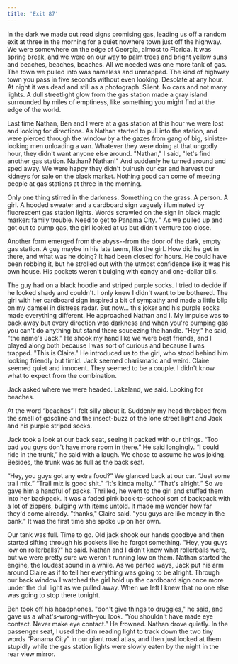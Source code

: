 ```yaml
---
title: 'Exit 87'
---
```


In the dark we made out road signs promising gas, leading us off a random exit at three in the morning for a quiet nowhere town just off the highway. We were somewhere on the edge of Georgia, almost to Florida. It was spring break, and we were on our way to palm trees and bright yellow suns and beaches, beaches, beaches. All we needed was one more tank of gas. The town we pulled into was nameless and unmapped. The kind of highway town you pass in five seconds without even looking. Desolate at any hour. At night it was dead and still as a photograph. Silent. No cars and not many lights. A dull streetlight glow from the gas station made a gray island surrounded by miles of emptiness, like something you might find at the edge of the world.

Last time Nathan, Ben and I were at a gas station at this hour we were lost and looking for directions. As Nathan started to pull into the station, and were pierced through the window by a the gazes from gang of big, sinister-looking men unloading a van. Whatever they were doing at that ungodly hour, they didn't want anyone else around. "Nathan," I said, "let's find another gas station. Nathan? Nathan!" And suddenly he turned around and sped away. We were happy they didn't bulrush our car and harvest our kidneys for sale on the black market. Nothing good can come of meeting people at gas stations at three in the morning.

Only one thing stirred in the darkness. Something on the grass. A person. A girl. A hooded sweater and a cardboard sign vaguely illuminated by fluorescent gas station lights. Words scrawled on the sign in black magic marker: family trouble. Need to get to Panama City. " As we pulled up and got out to pump gas, the girl looked at us but didn't venture too close.

Another form emerged from the abyss--from the door of the dark, empty gas station. A guy maybe in his late teens, like the girl. How did he get in there, and what was he doing? It had been closed for hours. He could have been robbing it, but he strolled out with the utmost confidence like it was his own house. His pockets weren't bulging with candy and one-dollar bills.

The guy had on a black hoodie and striped purple socks. I tried to decide if he looked shady and couldn't. I only knew I didn't want to be bothered. The girl with her cardboard sign inspired a bit of sympathy and made a little blip on my damsel in distress radar. But now... this joker and his purple socks made everything different. He approached Nathan and I. My impulse was to back away but every direction was darkness and when you're pumping gas you can't do anything but stand there squeezing the handle. "Hey," he said, "the name's Jack." He shook my hand like we were best friends, and I played along both because I was sort of curious and because I was trapped. "This is Claire." He introduced us to the girl, who stood behind him looking friendly but timid. Jack seemed charismatic and weird. Claire seemed quiet and innocent. They seemed to be a couple. I didn't know what to expect from the combination.

Jack asked where we were headed. Lakeland, we said. Looking for beaches.

At the word “beaches” I felt silly about it. Suddenly my head throbbed from the smell of gasoline and the insect-buzz of the lone street light and Jack and his purple striped socks.

Jack took a look at our back seat, seeing it packed with our things. “Too bad you guys don't have more room in there.” He said longingly. “I could ride in the trunk,” he said with a laugh. We chose to assume he was joking. Besides, the trunk was as full as the back seat.

“Hey, you guys got any extra food?” We glanced back at our car. “Just some trail mix.” “Trail mix is good shit.” “It's kinda melty.” “That's alright.” So we gave him a handful of packs. Thrilled, he went to the girl and stuffed them into her backpack. It was a faded pink back-to-school sort of backpack with a lot of zippers, bulging with items untold. It made me wonder how far they'd come already. "thanks," Claire said. "you guys are like money in the bank." It was the first time she spoke up on her own.

Our tank was full. Time to go. Old jack shook our hands goodbye and then started sifting through his pockets like he forgot something. "Hey, you guys low on rollerballs?" he said. Nathan and I didn't know what rollerballs were, but we were pretty sure we weren't running low on them. Nathan started the engine, the loudest sound in a while. As we parted ways, Jack put his arm around Claire as if to tell her everything was going to be alright. Through our back window I watched the girl hold up the cardboard sign once more under the dull light as we pulled away. When we left I knew that no one else was going to stop there tonight.

Ben took off his headphones. "don't give things to druggies," he said, and gave us a what's-wrong-with-you look. “You shouldn't have made eye contact. Never make eye contact.” He frowned. Nathan drove quietly. In the passenger seat, I used the dim reading light to track down the two tiny words “Panama City” in our giant road atlas, and then just looked at them stupidly while the gas station lights were slowly eaten by the night in the rear view mirror.